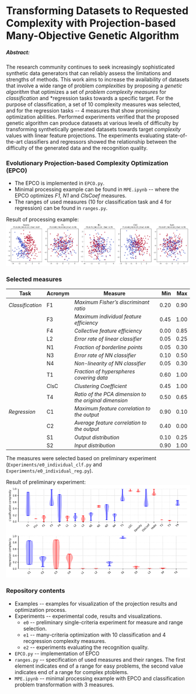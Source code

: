 # Transforming Datasets to Requested Complexity with Projection-based Many-Objective Genetic Algorithm

##### Abstract:
The research community continues to seek increasingly sophisticated synthetic data generators that can reliably assess the limitations and strengths of methods. This work aims to increase the availability of datasets that involve a wide range of problem *complexities* by proposing a *genetic algorithm* that optimizes a set of *problem complexity measures* for *classification* and *regression tasks towards a specific target. For the purpose of classification, a set of 10 complexity measures was selected, and for the regression tasks -- 4 measures that show promising optimization abilities. Performed experiments verified that the proposed genetic algorithm can produce datasets at various levels of difficulty by transforming synthetically generated datasets towards target *complexity* values with linear feature projections. The experiments evaluating state-of-the-art classifiers and regressors showed the relationship between the difficulty of the generated data and the recognition quality.


### Evolutionary Projection-based Complexity Optimization (EPCO)

- The EPCO is implemented in `EPCO.py`.
- Minimal processing example can be found in `MPE.ipynb` -- where the EPCO optimizes *F1*, *N1* and *ClsCoef* measures.
- The ranges of used measures (10 for classification task and 4 for regression) can be found in `ranges.py`.

Result of processing example:
![example](example.png)

### Selected measures
| **Task**         | **Acronym** | **Measure**                                       | **Min** | **Max** |
| ---------------- | ----------- | ------------------------------------------------------ | ------: | ------: |
| *Classification* | F1          | *Maximum Fisher’s discriminant ratio*                  |    0.20 |    0.90 |
|                  | F3          | *Maximum individual feature efficiency*                |    0.45 |    1.00 |
|                  | F4          | *Collective feature efficiency*                        |    0.00 |    0.85 |
|                  | L2          | *Error rate of linear classifier*                      |    0.05 |    0.25 |
|                  | N1          | *Fraction of borderline points*                        |    0.05 |    0.30 |
|                  | N3          | *Error rate of NN classifier*                          |    0.10 |    0.50 |
|                  | N4          | *Non-linearity of NN classifier*                       |    0.05 |    0.30 |
|                  | T1          | *Fraction of hyperspheres covering data*               |    0.60 |    1.00 |
|                  | ClsC        | *Clustering Coefficient*                               |    0.45 |    1.00 |
|                  | T4          | *Ratio of the PCA dimension to the original dimension* |    0.50 |    0.65 |
| *Regression*     | C1          | *Maximum feature correlation to the output*            |    0.90 |    0.10 |
|                  | C2          | *Average feature correlation to the output*            |    0.40 |    0.00 |
|                  | S1          | *Output distribution*                                  |    0.10 |    0.25 |
|                  | S2          | *Input distribution*                                   |    0.90 |    1.00 |



The measures were selected based on preliminary experiment (`Experiments/e0_individual_clf.py` and `Experiments/e0_individual_reg.py`). 

Result of preliminary experiment:
![e0](Experiments/figures/e0_common.png)

### Repository contents

- Examples -- examples for visualization of the projection results and optimization process.
- Experiments -- experimental code, results and visualizations.
    - `e0` -- preliminary single-criteria experiment for measure and range selection.
    - `e1` -- many-criteria optimization with 10 classification and 4 recgression complexity measures.
    - `e2` -- experiments evaluating the recognition quality.
- `EPCO.py` -- implementation of EPCO
- `ranges.py` -- specification of used measures and their ranges. The first element indicates end of a range for easy problems, the second value indicates end of a range for complex ptoblems.
- `MPE.ipynb` -- minimal processing example with EPCO and classification problem transformation with 3 measures.
